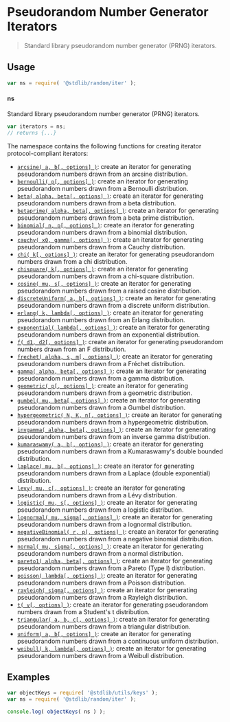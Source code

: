 <!--

@license Apache-2.0

Copyright (c) 2018 The Stdlib Authors.

Licensed under the Apache License, Version 2.0 (the "License");
you may not use this file except in compliance with the License.
You may obtain a copy of the License at

   http://www.apache.org/licenses/LICENSE-2.0

Unless required by applicable law or agreed to in writing, software
distributed under the License is distributed on an "AS IS" BASIS,
WITHOUT WARRANTIES OR CONDITIONS OF ANY KIND, either express or implied.
See the License for the specific language governing permissions and
limitations under the License.

-->

# Pseudorandom Number Generator Iterators

> Standard library pseudorandom number generator (PRNG) iterators.

<section class="usage">

## Usage

```javascript
var ns = require( '@stdlib/random/iter' );
```

#### ns

Standard library pseudorandom number generator (PRNG) iterators.

```javascript
var iterators = ns;
// returns {...}
```

The namespace contains the following functions for creating iterator protocol-compliant iterators:

<!-- <toc pattern="*"> -->

<div class="namespace-toc">

-   <span class="signature">[`arcsine( a, b[, options] )`][@stdlib/random/iter/arcsine]</span><span class="delimiter">: </span><span class="description">create an iterator for generating pseudorandom numbers drawn from an arcsine distribution.</span>
-   <span class="signature">[`bernoulli( p[, options] )`][@stdlib/random/iter/bernoulli]</span><span class="delimiter">: </span><span class="description">create an iterator for generating pseudorandom numbers drawn from a Bernoulli distribution.</span>
-   <span class="signature">[`beta( alpha, beta[, options] )`][@stdlib/random/iter/beta]</span><span class="delimiter">: </span><span class="description">create an iterator for generating pseudorandom numbers drawn from a beta distribution.</span>
-   <span class="signature">[`betaprime( alpha, beta[, options] )`][@stdlib/random/iter/betaprime]</span><span class="delimiter">: </span><span class="description">create an iterator for generating pseudorandom numbers drawn from a beta prime distribution.</span>
-   <span class="signature">[`binomial( n, p[, options] )`][@stdlib/random/iter/binomial]</span><span class="delimiter">: </span><span class="description">create an iterator for generating pseudorandom numbers drawn from a binomial distribution.</span>
-   <span class="signature">[`cauchy( x0, gamma[, options] )`][@stdlib/random/iter/cauchy]</span><span class="delimiter">: </span><span class="description">create an iterator for generating pseudorandom numbers drawn from a Cauchy distribution.</span>
-   <span class="signature">[`chi( k[, options] )`][@stdlib/random/iter/chi]</span><span class="delimiter">: </span><span class="description">create an iterator for generating pseudorandom numbers drawn from a chi distribution.</span>
-   <span class="signature">[`chisquare( k[, options] )`][@stdlib/random/iter/chisquare]</span><span class="delimiter">: </span><span class="description">create an iterator for generating pseudorandom numbers drawn from a chi-square distribution.</span>
-   <span class="signature">[`cosine( mu, s[, options] )`][@stdlib/random/iter/cosine]</span><span class="delimiter">: </span><span class="description">create an iterator for generating pseudorandom numbers drawn from a raised cosine distribution.</span>
-   <span class="signature">[`discreteUniform( a, b[, options] )`][@stdlib/random/iter/discrete-uniform]</span><span class="delimiter">: </span><span class="description">create an iterator for generating pseudorandom numbers drawn from a discrete uniform distribution.</span>
-   <span class="signature">[`erlang( k, lambda[, options] )`][@stdlib/random/iter/erlang]</span><span class="delimiter">: </span><span class="description">create an iterator for generating pseudorandom numbers drawn from an Erlang distribution.</span>
-   <span class="signature">[`exponential( lambda[, options] )`][@stdlib/random/iter/exponential]</span><span class="delimiter">: </span><span class="description">create an iterator for generating pseudorandom numbers drawn from an exponential distribution.</span>
-   <span class="signature">[`f( d1, d2[, options] )`][@stdlib/random/iter/f]</span><span class="delimiter">: </span><span class="description">create an iterator for generating pseudorandom numbers drawn from an F distribution.</span>
-   <span class="signature">[`frechet( alpha, s, m[, options] )`][@stdlib/random/iter/frechet]</span><span class="delimiter">: </span><span class="description">create an iterator for generating pseudorandom numbers drawn from a Fréchet distribution.</span>
-   <span class="signature">[`gamma( alpha, beta[, options] )`][@stdlib/random/iter/gamma]</span><span class="delimiter">: </span><span class="description">create an iterator for generating pseudorandom numbers drawn from a gamma distribution.</span>
-   <span class="signature">[`geometric( p[, options] )`][@stdlib/random/iter/geometric]</span><span class="delimiter">: </span><span class="description">create an iterator for generating pseudorandom numbers drawn from a geometric distribution.</span>
-   <span class="signature">[`gumbel( mu, beta[, options] )`][@stdlib/random/iter/gumbel]</span><span class="delimiter">: </span><span class="description">create an iterator for generating pseudorandom numbers drawn from a Gumbel distribution.</span>
-   <span class="signature">[`hypergeometric( N, K, n[, options] )`][@stdlib/random/iter/hypergeometric]</span><span class="delimiter">: </span><span class="description">create an iterator for generating pseudorandom numbers drawn from a hypergeometric distribution.</span>
-   <span class="signature">[`invgamma( alpha, beta[, options] )`][@stdlib/random/iter/invgamma]</span><span class="delimiter">: </span><span class="description">create an iterator for generating pseudorandom numbers drawn from an inverse gamma distribution.</span>
-   <span class="signature">[`kumaraswamy( a, b[, options] )`][@stdlib/random/iter/kumaraswamy]</span><span class="delimiter">: </span><span class="description">create an iterator for generating pseudorandom numbers drawn from a Kumaraswamy's double bounded distribution.</span>
-   <span class="signature">[`laplace( mu, b[, options] )`][@stdlib/random/iter/laplace]</span><span class="delimiter">: </span><span class="description">create an iterator for generating pseudorandom numbers drawn from a Laplace (double exponential) distribution.</span>
-   <span class="signature">[`levy( mu, c[, options] )`][@stdlib/random/iter/levy]</span><span class="delimiter">: </span><span class="description">create an iterator for generating pseudorandom numbers drawn from a Lévy distribution.</span>
-   <span class="signature">[`logistic( mu, s[, options] )`][@stdlib/random/iter/logistic]</span><span class="delimiter">: </span><span class="description">create an iterator for generating pseudorandom numbers drawn from a logistic distribution.</span>
-   <span class="signature">[`lognormal( mu, sigma[, options] )`][@stdlib/random/iter/lognormal]</span><span class="delimiter">: </span><span class="description">create an iterator for generating pseudorandom numbers drawn from a lognormal distribution.</span>
-   <span class="signature">[`negativeBinomial( r, p[, options] )`][@stdlib/random/iter/negative-binomial]</span><span class="delimiter">: </span><span class="description">create an iterator for generating pseudorandom numbers drawn from a negative binomial distribution.</span>
-   <span class="signature">[`normal( mu, sigma[, options] )`][@stdlib/random/iter/normal]</span><span class="delimiter">: </span><span class="description">create an iterator for generating pseudorandom numbers drawn from a normal distribution.</span>
-   <span class="signature">[`pareto1( alpha, beta[, options] )`][@stdlib/random/iter/pareto-type1]</span><span class="delimiter">: </span><span class="description">create an iterator for generating pseudorandom numbers drawn from a Pareto (Type I) distribution.</span>
-   <span class="signature">[`poisson( lambda[, options] )`][@stdlib/random/iter/poisson]</span><span class="delimiter">: </span><span class="description">create an iterator for generating pseudorandom numbers drawn from a Poisson distribution.</span>
-   <span class="signature">[`rayleigh( sigma[, options] )`][@stdlib/random/iter/rayleigh]</span><span class="delimiter">: </span><span class="description">create an iterator for generating pseudorandom numbers drawn from a Rayleigh distribution.</span>
-   <span class="signature">[`t( v[, options] )`][@stdlib/random/iter/t]</span><span class="delimiter">: </span><span class="description">create an iterator for generating pseudorandom numbers drawn from a Student's t distribution.</span>
-   <span class="signature">[`triangular( a, b, c[, options] )`][@stdlib/random/iter/triangular]</span><span class="delimiter">: </span><span class="description">create an iterator for generating pseudorandom numbers drawn from a triangular distribution.</span>
-   <span class="signature">[`uniform( a, b[, options] )`][@stdlib/random/iter/uniform]</span><span class="delimiter">: </span><span class="description">create an iterator for generating pseudorandom numbers drawn from a continuous uniform distribution.</span>
-   <span class="signature">[`weibull( k, lambda[, options] )`][@stdlib/random/iter/weibull]</span><span class="delimiter">: </span><span class="description">create an iterator for generating pseudorandom numbers drawn from a Weibull distribution.</span>

</div>

<!-- </toc> -->

</section>

<!-- /.usage -->

<section class="examples">

## Examples

<!-- TODO: better examples -->

<!-- eslint no-undef: "error" -->

```javascript
var objectKeys = require( '@stdlib/utils/keys' );
var ns = require( '@stdlib/random/iter' );

console.log( objectKeys( ns ) );
```

</section>

<!-- /.examples -->

<section class="links">

<!-- <toc-links> -->

[@stdlib/random/iter/arcsine]: https://github.com/stdlib-js/stdlib/tree/develop/lib/node_modules/%40stdlib/random/iter/arcsine

[@stdlib/random/iter/bernoulli]: https://github.com/stdlib-js/stdlib/tree/develop/lib/node_modules/%40stdlib/random/iter/bernoulli

[@stdlib/random/iter/beta]: https://github.com/stdlib-js/stdlib/tree/develop/lib/node_modules/%40stdlib/random/iter/beta

[@stdlib/random/iter/betaprime]: https://github.com/stdlib-js/stdlib/tree/develop/lib/node_modules/%40stdlib/random/iter/betaprime

[@stdlib/random/iter/binomial]: https://github.com/stdlib-js/stdlib/tree/develop/lib/node_modules/%40stdlib/random/iter/binomial

[@stdlib/random/iter/cauchy]: https://github.com/stdlib-js/stdlib/tree/develop/lib/node_modules/%40stdlib/random/iter/cauchy

[@stdlib/random/iter/chi]: https://github.com/stdlib-js/stdlib/tree/develop/lib/node_modules/%40stdlib/random/iter/chi

[@stdlib/random/iter/chisquare]: https://github.com/stdlib-js/stdlib/tree/develop/lib/node_modules/%40stdlib/random/iter/chisquare

[@stdlib/random/iter/cosine]: https://github.com/stdlib-js/stdlib/tree/develop/lib/node_modules/%40stdlib/random/iter/cosine

[@stdlib/random/iter/discrete-uniform]: https://github.com/stdlib-js/stdlib/tree/develop/lib/node_modules/%40stdlib/random/iter/discrete-uniform

[@stdlib/random/iter/erlang]: https://github.com/stdlib-js/stdlib/tree/develop/lib/node_modules/%40stdlib/random/iter/erlang

[@stdlib/random/iter/exponential]: https://github.com/stdlib-js/stdlib/tree/develop/lib/node_modules/%40stdlib/random/iter/exponential

[@stdlib/random/iter/f]: https://github.com/stdlib-js/stdlib/tree/develop/lib/node_modules/%40stdlib/random/iter/f

[@stdlib/random/iter/frechet]: https://github.com/stdlib-js/stdlib/tree/develop/lib/node_modules/%40stdlib/random/iter/frechet

[@stdlib/random/iter/gamma]: https://github.com/stdlib-js/stdlib/tree/develop/lib/node_modules/%40stdlib/random/iter/gamma

[@stdlib/random/iter/geometric]: https://github.com/stdlib-js/stdlib/tree/develop/lib/node_modules/%40stdlib/random/iter/geometric

[@stdlib/random/iter/gumbel]: https://github.com/stdlib-js/stdlib/tree/develop/lib/node_modules/%40stdlib/random/iter/gumbel

[@stdlib/random/iter/hypergeometric]: https://github.com/stdlib-js/stdlib/tree/develop/lib/node_modules/%40stdlib/random/iter/hypergeometric

[@stdlib/random/iter/invgamma]: https://github.com/stdlib-js/stdlib/tree/develop/lib/node_modules/%40stdlib/random/iter/invgamma

[@stdlib/random/iter/kumaraswamy]: https://github.com/stdlib-js/stdlib/tree/develop/lib/node_modules/%40stdlib/random/iter/kumaraswamy

[@stdlib/random/iter/laplace]: https://github.com/stdlib-js/stdlib/tree/develop/lib/node_modules/%40stdlib/random/iter/laplace

[@stdlib/random/iter/levy]: https://github.com/stdlib-js/stdlib/tree/develop/lib/node_modules/%40stdlib/random/iter/levy

[@stdlib/random/iter/logistic]: https://github.com/stdlib-js/stdlib/tree/develop/lib/node_modules/%40stdlib/random/iter/logistic

[@stdlib/random/iter/lognormal]: https://github.com/stdlib-js/stdlib/tree/develop/lib/node_modules/%40stdlib/random/iter/lognormal

[@stdlib/random/iter/negative-binomial]: https://github.com/stdlib-js/stdlib/tree/develop/lib/node_modules/%40stdlib/random/iter/negative-binomial

[@stdlib/random/iter/normal]: https://github.com/stdlib-js/stdlib/tree/develop/lib/node_modules/%40stdlib/random/iter/normal

[@stdlib/random/iter/pareto-type1]: https://github.com/stdlib-js/stdlib/tree/develop/lib/node_modules/%40stdlib/random/iter/pareto-type1

[@stdlib/random/iter/poisson]: https://github.com/stdlib-js/stdlib/tree/develop/lib/node_modules/%40stdlib/random/iter/poisson

[@stdlib/random/iter/rayleigh]: https://github.com/stdlib-js/stdlib/tree/develop/lib/node_modules/%40stdlib/random/iter/rayleigh

[@stdlib/random/iter/t]: https://github.com/stdlib-js/stdlib/tree/develop/lib/node_modules/%40stdlib/random/iter/t

[@stdlib/random/iter/triangular]: https://github.com/stdlib-js/stdlib/tree/develop/lib/node_modules/%40stdlib/random/iter/triangular

[@stdlib/random/iter/uniform]: https://github.com/stdlib-js/stdlib/tree/develop/lib/node_modules/%40stdlib/random/iter/uniform

[@stdlib/random/iter/weibull]: https://github.com/stdlib-js/stdlib/tree/develop/lib/node_modules/%40stdlib/random/iter/weibull

<!-- </toc-links> -->

</section>

<!-- /.links -->
